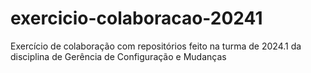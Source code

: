 # exercicio-colaboracao-20241
Exercício de colaboração com repositórios feito na turma de 2024.1 da disciplina de Gerência de Configuração e Mudanças
